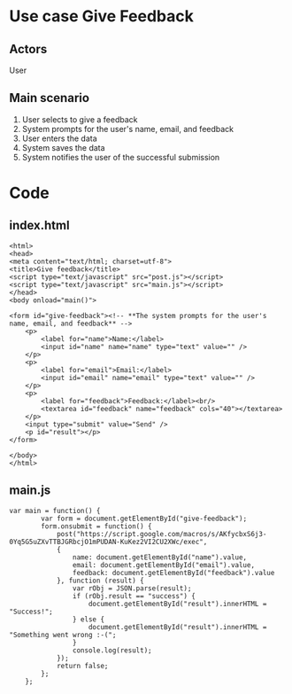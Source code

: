 # Use case Give Feedback

## Actors

User

## Main scenario

1. User selects to give a feedback
2. System prompts for the user's name, email, and feedback
3. User enters the data
4. System saves the data
5. System notifies the user of the successful submission

# Code

## index.html

```
<html>
<head>
<meta content="text/html; charset=utf-8">
<title>Give feedback</title>
<script type="text/javascript" src="post.js"></script>
<script type="text/javascript" src="main.js"></script>
</head>
<body onload="main()">

<form id="give-feedback"><!-- **The system prompts for the user's name, email, and feedback** -->
    <p>
		<label for="name">Name:</label>
    	<input id="name" name="name" type="text" value="" />
	</p>
	<p>
		<label for="email">Email:</label>
    	<input id="email" name="email" type="text" value="" />
	</p>
    <p>
		<label for="feedback">Feedback:</label><br/>
    	<textarea id="feedback" name="feedback" cols="40"></textarea>
	</p>
    <input type="submit" value="Send" />
	<p id="result"></p>
</form>

</body>
</html>
```

## main.js

```
var main = function() {
        var form = document.getElementById("give-feedback");
        form.onsubmit = function() {
            post("https://script.google.com/macros/s/AKfycbxS6j3-0Yq5G5uZXvTTBJGRbcjO1mPUDAN-KuKez2VI2CU2XWc/exec", 
            {
                name: document.getElementById("name").value,
                email: document.getElementById("email").value,
                feedback: document.getElementById("feedback").value
            }, function (result) {
                var rObj = JSON.parse(result);
                if (rObj.result == "success") {
                    document.getElementById("result").innerHTML = "Success!";
                } else {
                    document.getElementById("result").innerHTML = "Something went wrong :-(";
                }
                console.log(result);
            });
            return false;
        };
    };
```
